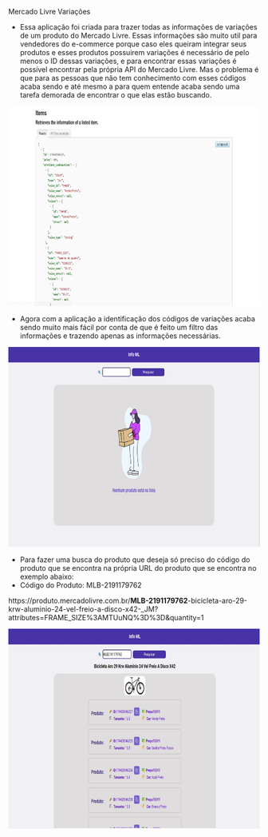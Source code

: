 Mercado Livre Variações

- Essa aplicação foi criada para trazer todas as informações de variações de um produto do Mercado Livre. Essas informações são muito util para vendedores do e-commerce porque caso eles queiram integrar seus produtos e esses produtos possuirem variações é necessário de pelo menos o ID dessas variações, e para encontrar essas variações é possível encontrar pela própria API do Mercado Livre. Mas o problema é que para as pessoas que não tem conhecimento com esses códigos acaba sendo e até mesmo a para quem entende acaba sendo uma tarefa demorada de encontrar o que elas estão buscando.

<img src='./assets/apiML.jpeg' height='400'/>

- Agora com a aplicação a identificação dos códigos de variações acaba sendo muito mais fácil por conta de que é feito um filtro das informações e trazendo apenas as informações necessárias.

<img src='./assets/imageEmpty.jpeg' height='400'/>

- Para fazer uma busca do produto que deseja só preciso do código do produto que se encontra na própria URL do produto que se encontra no exemplo abaixo:
- Código do Produto: MLB-2191179762

<p>https://produto.mercadolivre.com.br/<b>MLB-2191179762</b>-bicicleta-aro-29-krw-aluminio-24-vel-freio-a-disco-x42-_JM?attributes=FRAME_SIZE%3AMTUuNQ%3D%3D&quantity=1</p>


<img src='./assets/imageList.jpeg' height='400'/>
